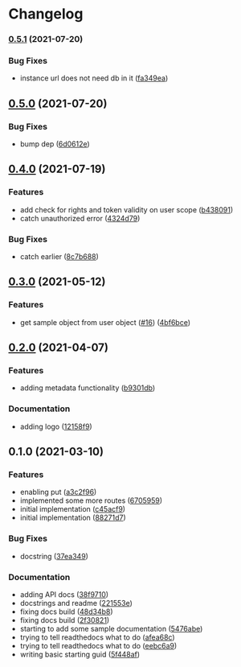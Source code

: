 # Changelog

### [0.5.1](https://www.github.com/cheminfo-py/cheminfopy/compare/v0.5.0...v0.5.1) (2021-07-20)


### Bug Fixes

* instance url does not need db in it ([fa349ea](https://www.github.com/cheminfo-py/cheminfopy/commit/fa349ea04eda40de3e7ea13fdc792fe7d490f627))

## [0.5.0](https://www.github.com/cheminfo-py/cheminfopy/compare/v0.4.0...v0.5.0) (2021-07-20)


### Bug Fixes

* bump dep ([6d0612e](https://www.github.com/cheminfo-py/cheminfopy/commit/6d0612e6fb5588b351cc718c94d3b88a94d65390))

## [0.4.0](https://www.github.com/cheminfo-py/cheminfopy/compare/v0.3.0...v0.4.0) (2021-07-19)


### Features

* add check for rights and token validity on user scope ([b438091](https://www.github.com/cheminfo-py/cheminfopy/commit/b43809133e9ff125027722a45fe6813ec35dd1ab))
* catch unauthorized error ([4324d79](https://www.github.com/cheminfo-py/cheminfopy/commit/4324d79049c9e7f83bc8e53f73b1d405f621154d))


### Bug Fixes

* catch earlier ([8c7b688](https://www.github.com/cheminfo-py/cheminfopy/commit/8c7b68883d80f57dc2faec514471ef724cf24da6))

## [0.3.0](https://www.github.com/cheminfo-py/cheminfopy/compare/v0.2.0...v0.3.0) (2021-05-12)


### Features

*  get sample object from user object ([#16](https://www.github.com/cheminfo-py/cheminfopy/issues/16)) ([4bf6bce](https://www.github.com/cheminfo-py/cheminfopy/commit/4bf6bce7b3334d1887e397f017ad1c069d2f395f))

## [0.2.0](https://www.github.com/cheminfo-py/cheminfopy/compare/v0.1.0...v0.2.0) (2021-04-07)


### Features

* adding metadata functionality ([b9301db](https://www.github.com/cheminfo-py/cheminfopy/commit/b9301db86d9a399b92c7771d6f42446fcad9ee42))


### Documentation

* adding logo ([12158f9](https://www.github.com/cheminfo-py/cheminfopy/commit/12158f99db7d059eb10433d92bb101afb0969d01))

## 0.1.0 (2021-03-10)


### Features

* enabling put ([a3c2f96](https://www.github.com/cheminfo-py/cheminfopy/commit/a3c2f96da39a69fcc629649c5eb315b31619c7f0))
* implemented some more routes ([6705959](https://www.github.com/cheminfo-py/cheminfopy/commit/67059592bd3f6db057d511ee7118730daab7a577))
* initial implementation ([c45acf9](https://www.github.com/cheminfo-py/cheminfopy/commit/c45acf981c6b9bcb07f5e83034a12986c851334e))
* initial implementation ([88271d7](https://www.github.com/cheminfo-py/cheminfopy/commit/88271d78d88f22a8fe457ccf4cc732f24d6e56d8))


### Bug Fixes

* docstring ([37ea349](https://www.github.com/cheminfo-py/cheminfopy/commit/37ea3492f9e8a4fb332447bb96842a6d5e63a2e1))


### Documentation

* adding API docs ([38f9710](https://www.github.com/cheminfo-py/cheminfopy/commit/38f971047f22eb39e182f9ff25187f60340952bd))
* docstrings and readme ([221553e](https://www.github.com/cheminfo-py/cheminfopy/commit/221553e85eef36c95356b3ed10f60defa1cf2f83))
* fixing docs build ([48d34b8](https://www.github.com/cheminfo-py/cheminfopy/commit/48d34b87f19713a39145687289a6b91fef60fecc))
* fixing docs build ([2f30821](https://www.github.com/cheminfo-py/cheminfopy/commit/2f30821c0d22d0a8d374bad4465ac215fbd9c11b))
* starting to add some sample documentation ([5476abe](https://www.github.com/cheminfo-py/cheminfopy/commit/5476abee24f87c168707a5da90fd2aef34dc3972))
* trying to tell readthedocs what to do ([afea68c](https://www.github.com/cheminfo-py/cheminfopy/commit/afea68cd50a7ad8b948ff7e619b94ba59ee3524a))
* trying to tell readthedocs what to do ([eebc6a9](https://www.github.com/cheminfo-py/cheminfopy/commit/eebc6a9fa64e03e0eb0aca18c7497955928d7d24))
* writing basic starting guid ([5f448af](https://www.github.com/cheminfo-py/cheminfopy/commit/5f448af1aa370a8328469e01e7e95b042eceac35))
